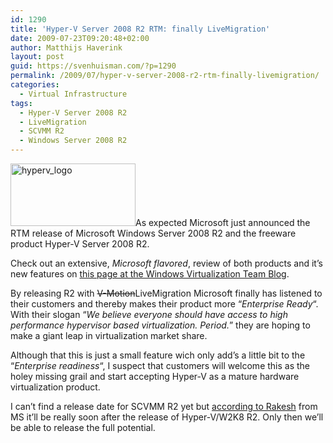 ```yaml
---
id: 1290
title: 'Hyper-V Server 2008 R2 RTM: finally LiveMigration'
date: 2009-07-23T09:20:48+02:00
author: Matthijs Haverink
layout: post
guid: https://svenhuisman.com/?p=1290
permalink: /2009/07/hyper-v-server-2008-r2-rtm-finally-livemigration/
categories:
  - Virtual Infrastructure
tags:
  - Hyper-V Server 2008 R2
  - LiveMigration
  - SCVMM R2
  - Windows Server 2008 R2
---
```

<img class="alignleft size-full wp-image-1292" title="hyperv_logo" src="https://svenhuisman.com/wp-content/uploads/2009/07/hyperv_logo.jpg" alt="hyperv_logo" width="200" height="100" />As expected Microsoft just announced the RTM release of Microsoft Windows Server 2008 R2 and the freeware product Hyper-V Server 2008 R2.

Check out an extensive, _Microsoft flavored_, review of both products and it&#8217;s new features on <a href="https://blogs.technet.com/virtualization/archive/2009/07/22/windows-server-2008-r2-hyper-v-server-2008-r2-rtm.aspx " target="_blank">this page at the Windows Virtualization Team Blog</a>.

By releasing R2 with <span style="text-decoration: line-through;">V-Motion</span>LiveMigration Microsoft finally has listened to their customers and thereby makes their product more &#8220;_Enterprise Ready_&#8220;. With their slogan &#8220;_We believe everyone should have access to high performance hypervisor based virtualization. Period._&#8221; they are hoping to make a giant leap in virtualization market share.  
<!--more-->

Although that this is just a small feature wich only add&#8217;s a little bit to the &#8220;_Enterprise readiness_&#8220;, I suspect that customers will welcome this as the holey missing grail and start accepting Hyper-V as a mature hardware virtualization product.

I can&#8217;t find a release date for SCVMM R2 yet but <a href="https://blogs.technet.com/rakeshm/archive/2009/07/13/scvmm-2008-r2-release-date-information.aspx" target="_blank">according to Rakesh</a> from MS it&#8217;ll be really soon after the release of Hyper-V/W2K8 R2. Only then we&#8217;ll be able to release the full potential.
